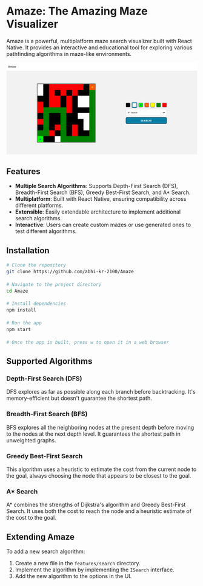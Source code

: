 # Amaze: The Amazing Maze Visualizer

Amaze is a powerful, multiplatform maze search visualizer built with React Native. It provides an interactive and educational tool for exploring various pathfinding algorithms in maze-like environments.

![Screenshot of Amaze](https://raw.githubusercontent.com/abhi-kr-2100/Amaze/master/assets/images/Screenshot.png?token=GHSAT0AAAAAACWRP6DXQLHTZ4VE3ZUAGDZGZWPID6A)

## Features

- **Multiple Search Algorithms**: Supports Depth-First Search (DFS), Breadth-First Search (BFS), Greedy Best-First Search, and A* Search.
- **Multiplatform**: Built with React Native, ensuring compatibility across different platforms.
- **Extensible**: Easily extendable architecture to implement additional search algorithms.
- **Interactive**: Users can create custom mazes or use generated ones to test different algorithms.

## Installation

```bash
# Clone the repository
git clone https://github.com/abhi-kr-2100/Amaze

# Navigate to the project directory
cd Amaze

# Install dependencies
npm install

# Run the app
npm start

# Once the app is built, press w to open it in a web browser
```

## Supported Algorithms

### Depth-First Search (DFS)

DFS explores as far as possible along each branch before backtracking. It's memory-efficient but doesn't guarantee the shortest path.

### Breadth-First Search (BFS)

BFS explores all the neighboring nodes at the present depth before moving to the nodes at the next depth level. It guarantees the shortest path in unweighted graphs.

### Greedy Best-First Search

This algorithm uses a heuristic to estimate the cost from the current node to the goal, always choosing the node that appears to be closest to the goal.

### A* Search

A* combines the strengths of Dijkstra's algorithm and Greedy Best-First Search. It uses both the cost to reach the node and a heuristic estimate of the cost to the goal.

## Extending Amaze

To add a new search algorithm:

1. Create a new file in the `features/search` directory.
2. Implement the algorithm by implementing the `ISearch` interface.
3. Add the new algorithm to the options in the UI.
